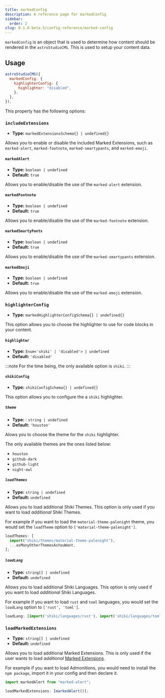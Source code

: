 ```yaml
---
title: markedConfig
description: A reference page for markedConfig
sidebar:
  order: 2
slug: 0.1.0-beta.5/config-reference/marked-config
---
```


`markedConfig` is an object that is used to determine how content should be rendered in the `astroStudioCMS`. This is used to setup your content data.

## Usage

```js title="astro.config.mjs"  {2-6}
astroStudioCMS({
  markedConfig: {
    highlighterConfig: {
      highlighter: "disabled",
    },
  },
}),
```

This property has the following options:

### `includeExtensions`

* **Type:** `markedExtensionsSchema{} | undefined{}`

Allows you to enable or disable the included Marked Extensions, such as `marked-alert`, `marked-footnote`, `marked-smartypants`, and `marked-emoji`.

#### `markedAlert`

* **Type:** `boolean | undefined`
* **Default:** `true`

Allows you to enable/disable the use of the `marked-alert` extension.

#### `markedFootnote`

* **Type:** `boolean | undefined`
* **Default:** `true`

Allows you to enable/disable the use of the `marked-footnote` extension.

#### `markedSmartyPants`

* **Type:** `boolean | undefined`
* **Default:** `true`

Allows you to enable/disable the use of the `marked-smartypants` extension.

#### `markedEmoji`

* **Type:** `boolean | undefined`
* **Default:** `true`

Allows you to enable/disable the use of the `marked-emoji` extension.

### `highlighterConfig`

* **Type:** `markedHighlighterConfigSchema{} | undefined{}`

This option allows you to choose the highlighter to use for code blocks in your content.

#### `highlighter`

* **Type:** `Enum<'shiki' | 'disabled'> | undefined`
* **Default:** `'disabled'`

:::note
For the time being, the only available option is `shiki`.
:::

#### `shikiConfig`

* **Type:** `shikiConfigSchema{} | undefined{}`

This option allows you to configure the a `shiki` highlighter.

##### `theme`

* **Type:** : `string | undefined`
* **Default:** `'houston'`

Alows you to choose the theme for the `shiki` highlighter.

The only available themes are the ones listed below:

* `houston`
* `github-dark`
* `github-light`
* `night-owl`

##### `loadThemes`

* **Type:** `string | undefined`
* **Default:** `undefined`

Allows you to load additional Shiki Themes. This option is only used if you want to load *additional* Shiki Themes.

For example if you want to load the `material-theme-palenight` theme, you would set the `loadTheme` option to `['material-theme-palenight']`.

```ts
loadThemes: [
  import("shiki/themes/material-theme-palenight"),
  ...asManyOtherThemesAsYouWant,
];
```

##### `loadLang`

* **Type:** `string[] | undefined`
* **Default:** `undefined`

Allows you to load additional Shiki Languages. This option is only used if you want to load *additional* Shiki Languages.

For example if you want to load `rust` and `toml` languages, you would set the `loadLang` option to `['rust', 'toml']`.

```ts
loadLang: [import('shiki/languages/rust'), import('shiki/languages/toml') ...asManyOtherLanguagesAsYouWant]
```

### `loadMarkedExtensions`

* **Type:** `string[] | undefined`
* **Default:** `undefined`

Allows you to load additional Marked Extensions. This is only used if the user wants to load *additional* [Marked Extensions](https://marked.js.org/using_advanced#extensions).

For example if you want to load Admonitions, you would need to install the `npm package`, import it in your config and then declare it.

```ts
import markedAlert from "marked-alert";

loadMarkedExtensions: [markedAlert()];
```
